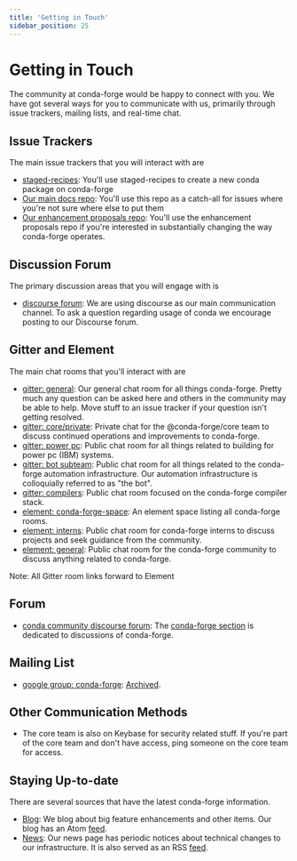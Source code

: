 ```yaml
---
title: 'Getting in Touch'
sidebar_position: 25
---
```


<a id="getintouch"></a>

<a id="getting-in-touch"></a>

# Getting in Touch

The community at conda-forge would be happy to connect with you. We have got several ways for you to communicate with us, primarily through issue trackers, mailing lists, and real-time chat.

<a id="issue-trackers"></a>

## Issue Trackers

The main issue trackers that you will interact with are

* [staged-recipes](https://github.com/conda-forge/staged-recipes/issues): You'll use staged-recipes to create a new conda package on conda-forge
* [Our main docs repo](https://github.com/conda-forge/conda-forge.github.io/issues): You'll use this repo as a catch-all for issues where you're not sure where else to put them
* [Our enhancement proposals repo](https://github.com/conda-forge/cfep/issues): You'll use the enhancement proposals repo if you're interested in substantially changing the way conda-forge operates.

<a id="discussion-forum"></a>

## Discussion Forum

The primary discussion areas that you will engage with is

* [discourse forum](https://conda.discourse.group/c/pkg-building/conda-forge/25): We are using discourse as our main communication channel. To ask a question regarding usage of conda we encourage posting to our Discourse forum.

<a id="gitter-and-element"></a>

## Gitter and Element

The main chat rooms that you'll interact with are

* [gitter: general](https://gitter.im/conda-forge/conda-forge.github.io): Our general chat room for all things conda-forge. Pretty much any question can be asked here and others in the community may be able to help.
  Move stuff to an issue tracker if your question isn't getting resolved.
* [gitter: core/private](https://gitter.im/conda-forge/core): Private chat for the @conda-forge/core team to discuss continued operations and improvements to conda-forge.
* [gitter: power pc](https://gitter.im/conda-forge-ppc64le/Lobby): Public chat room for all things related to building for power pc (IBM) systems.
* [gitter: bot subteam](https://gitter.im/conda-forge/regro-cf-autotick-bot): Public chat room for all things related to the conda-forge automation infrastructure.
  Our automation infrastructure is colloquially referred to as "the bot".
* [gitter: compilers](https://gitter.im/conda-forge/conda-forge-compilers): Public chat room focused on the conda-forge compiler stack.
* [element: conda-forge-space](https://app.element.io/#/room/#conda-forge-space:matrix.org): An element space listing all conda-forge rooms.
* [element: interns](https://app.element.io/#/room/#conda-forge_conda-forge-interns:gitter.im): Public chat room for conda-forge interns to discuss projects and seek guidance from the community.
* [element: general](https://app.element.io/#/room/#conda-forge:matrix.org): Public chat room for the conda-forge community to discuss anything related to conda-forge.

Note: All Gitter room links forward to Element

<a id="forum"></a>

## Forum

* [conda community discourse forum](https://conda.discourse.group/): The [conda-forge section](https://conda.discourse.group/c/pkg-building/conda-forge/25) is dedicated to discussions of conda-forge.

<a id="mailing-list"></a>

## Mailing List

* [google group: conda-forge](https://groups.google.com/g/conda-forge): [Archived](https://groups.google.com/g/conda-forge/c/Iv-yGnIMEAA).

<a id="other-communication-methods"></a>

## Other Communication Methods

* The core team is also on Keybase for security related stuff. If you're part of the core team and don't have
  access, ping someone on the core team for access.

<a id="staying-up-to-date"></a>

## Staying Up-to-date

There are several sources that have the latest conda-forge information.

* [Blog](/blog): We blog about big feature enhancements and other items. Our blog has an Atom [feed](pathname:///blog/atom.xml).
* [News](/news): Our news page has periodic notices about technical changes to our infrastructure. It is also served as an RSS [feed](pathname:///news/rss.xml).
